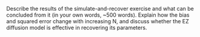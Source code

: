 Describe the results of the simulate-and-recover exercise and what can be concluded from it (in your own words, ~500 words). Explain how the bias and squared error change with increasing N, and discuss whether the EZ diffusion model is effective in recovering its parameters.